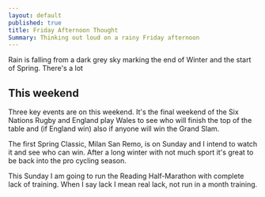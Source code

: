 ```yaml
---
layout: default
published: true
title: Friday Afternoon Thought
Summary: Thinking out loud on a rainy Friday afternoon
---
```


Rain is falling from a dark grey sky marking the end of Winter and the start of Spring. There's a lot 

## This weekend
Three key events are on this weekend. It's the final weekend of the Six Nations Rugby and England play Wales to see who will finish the top of the table and (if England win) also if anyone will win the Grand Slam.

The first Spring Classic, Milan San Remo, is on Sunday and I intend to watch it and see who can win. After a long winter with not much sport it's great to be back into the pro cycling season.

This Sunday I am going to run the Reading Half-Marathon with complete lack of training. When I say lack I mean real lack, not run in a month training. 

